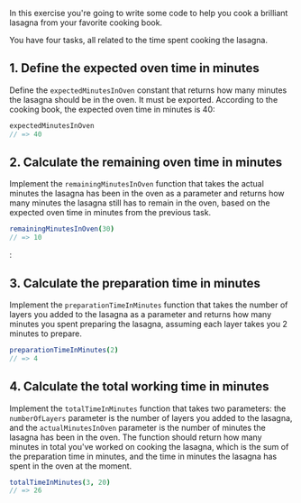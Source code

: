 In this exercise you're going to write some code to help you cook a brilliant lasagna from your favorite cooking book.

You have four tasks, all related to the time spent cooking the lasagna.

## 1. Define the expected oven time in minutes
   Define the `expectedMinutesInOven` constant that returns how many minutes the lasagna should be in the oven. It must be exported. According to the cooking book, the expected oven time in minutes is 40:

```nim
expectedMinutesInOven
// => 40
```

## 2. Calculate the remaining oven time in minutes
   Implement the `remainingMinutesInOven` function that takes the actual minutes the lasagna has been in the oven as a parameter and returns how many minutes the lasagna still has to remain in the oven, based on the expected oven time in minutes from the previous task.

```nim
remainingMinutesInOven(30)
// => 10
```
:
## 3. Calculate the preparation time in minutes
   Implement the `preparationTimeInMinutes` function that takes the number of layers you added to the lasagna as a parameter and returns how many minutes you spent preparing the lasagna, assuming each layer takes you 2 minutes to prepare.

```nim
preparationTimeInMinutes(2)
// => 4
```

## 4. Calculate the total working time in minutes
   Implement the `totalTimeInMinutes` function that takes two parameters: the `numberOfLayers` parameter is the number of layers you added to the lasagna, and the `actualMinutesInOven` parameter is the number of minutes the lasagna has been in the oven. The function should return how many minutes in total you've worked on cooking the lasagna, which is the sum of the preparation time in minutes, and the time in minutes the lasagna has spent in the oven at the moment.

```nim
totalTimeInMinutes(3, 20)
// => 26
```


